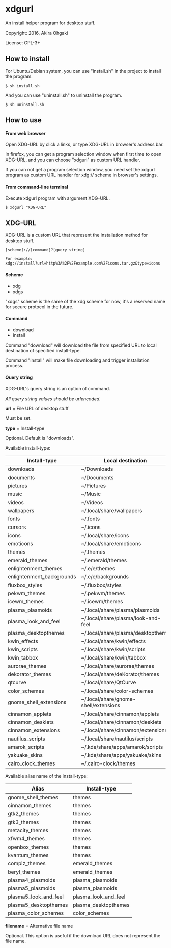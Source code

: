 # xdgurl

An install helper program for desktop stuff.

Copyright: 2016, Akira Ohgaki

License: GPL-3+


## How to install

For Ubuntu/Debian system,
you can use "install.sh" in the project to install the program.

    $ sh install.sh

And you can use "uninstall.sh" to uninstall the program.

    $ sh uninstall.sh


## How to use

#### From web browser

Open XDG-URL by click a links, or type XDG-URL in browser's address bar.

In firefox,
you can get a program selection window when first time to open XDG-URL,
and you can choose "xdgurl" as custom URL handler.

If you can not get a program selection window,
you need set the xdgurl program as custom URL handler for xdg:// scheme in browser's settings.

#### From command-line terminal

Execute xdgurl program with argument XDG-URL.

    $ xdgurl "XDG-URL"


## XDG-URL

XDG-URL is a custom URL that represent the installation method for desktop stuff.

    [scheme]://[command]?[query string]

    For example:
    xdg://install?url=http%3A%2F%2Fexample.com%2Ficons.tar.gz&type=icons

#### Scheme

* xdg
* xdgs

"xdgs" scheme is the same of the xdg scheme for now,
it's a reserved name for secure protocol in the future.

#### Command

* download
* install

Command "download" will download the file from specified URL to local destination of specified install-type.

Command "install" will make file downloading and trigger installation process.

#### Query string

XDG-URL's query string is an option of command.

*All query string values should be urlencoded.*

**url** = File URL of desktop stuff

Must be set.

**type** = Install-type

Optional.
Default is "downloads".

Available install-type:

Install-type | Local destination
-------------|------------------
downloads | ~/Downloads
documents | ~/Documents
pictures | ~/Pictures
music | ~/Music
videos | ~/Videos
wallpapers | ~/.local/share/wallpapers
fonts | ~/.fonts
cursors | ~/.icons
icons | ~/.local/share/icons
emoticons | ~/.local/share/emoticons
themes | ~/.themes
emerald_themes | ~/.emerald/themes
enlightenment_themes | ~/.e/e/themes
enlightenment_backgrounds | ~/.e/e/backgrounds
fluxbox_styles | ~/.fluxbox/styles
pekwm_themes | ~/.pekwm/themes
icewm_themes | ~/.icewm/themes
plasma_plasmoids | ~/.local/share/plasma/plasmoids
plasma_look_and_feel | ~/.local/share/plasma/look-and-feel
plasma_desktopthemes | ~/.local/share/plasma/desktoptheme
kwin_effects | ~/.local/share/kwin/effects
kwin_scripts | ~/.local/share/kwin/scripts
kwin_tabbox | ~/.local/share/kwin/tabbox
aurorae_themes | ~/.local/share/aurorae/themes
dekorator_themes | ~/.local/share/deKorator/themes
qtcurve | ~/.local/share/QtCurve
color_schemes | ~/.local/share/color-schemes
gnome_shell_extensions | ~/.local/share/gnome-shell/extensions
cinnamon_applets | ~/.local/share/cinnamon/applets
cinnamon_desklets | ~/.local/share/cinnamon/desklets
cinnamon_extensions | ~/.local/share/cinnamon/extensions
nautilus_scripts | ~/.local/share/nautilus/scripts
amarok_scripts | ~/.kde/share/apps/amarok/scripts
yakuake_skins | ~/.kde/share/apps/yakuake/skins
cairo_clock_themes | ~/.cairo-clock/themes

Available alias name of the install-type:

Alias | Install-type
------|-------------
gnome_shell_themes | themes
cinnamon_themes | themes
gtk2_themes | themes
gtk3_themes | themes
metacity_themes | themes
xfwm4_themes | themes
openbox_themes | themes
kvantum_themes | themes
compiz_themes | emerald_themes
beryl_themes | emerald_themes
plasma4_plasmoids | plasma_plasmoids
plasma5_plasmoids | plasma_plasmoids
plasma5_look_and_feel | plasma_look_and_feel
plasma5_desktopthemes | plasma_desktopthemes
plasma_color_schemes | color_schemes

**filename** = Alternative file name

Optional.
This option is useful if the download URL does not represent the file name.
